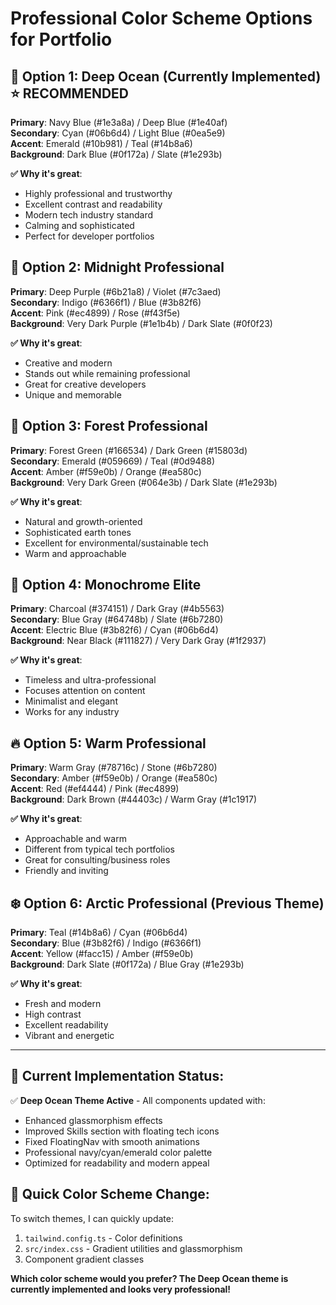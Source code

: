 # Professional Color Scheme Options for Portfolio

## 🌊 Option 1: Deep Ocean (Currently Implemented) ⭐ RECOMMENDED
**Primary**: Navy Blue (#1e3a8a) / Deep Blue (#1e40af)  
**Secondary**: Cyan (#06b6d4) / Light Blue (#0ea5e9)  
**Accent**: Emerald (#10b981) / Teal (#14b8a6)  
**Background**: Dark Blue (#0f172a) / Slate (#1e293b)

**✅ Why it's great**: 
- Highly professional and trustworthy
- Excellent contrast and readability
- Modern tech industry standard
- Calming and sophisticated
- Perfect for developer portfolios

## 🌙 Option 2: Midnight Professional
**Primary**: Deep Purple (#6b21a8) / Violet (#7c3aed)  
**Secondary**: Indigo (#6366f1) / Blue (#3b82f6)  
**Accent**: Pink (#ec4899) / Rose (#f43f5e)  
**Background**: Very Dark Purple (#1e1b4b) / Dark Slate (#0f0f23)

**✅ Why it's great**: 
- Creative and modern
- Stands out while remaining professional
- Great for creative developers
- Unique and memorable

## 🌲 Option 3: Forest Professional
**Primary**: Forest Green (#166534) / Dark Green (#15803d)  
**Secondary**: Emerald (#059669) / Teal (#0d9488)  
**Accent**: Amber (#f59e0b) / Orange (#ea580c)  
**Background**: Very Dark Green (#064e3b) / Dark Slate (#1e293b)

**✅ Why it's great**: 
- Natural and growth-oriented
- Sophisticated earth tones
- Excellent for environmental/sustainable tech
- Warm and approachable

## 🖤 Option 4: Monochrome Elite
**Primary**: Charcoal (#374151) / Dark Gray (#4b5563)  
**Secondary**: Blue Gray (#64748b) / Slate (#6b7280)  
**Accent**: Electric Blue (#3b82f6) / Cyan (#06b6d4)  
**Background**: Near Black (#111827) / Very Dark Gray (#1f2937)

**✅ Why it's great**: 
- Timeless and ultra-professional
- Focuses attention on content
- Minimalist and elegant
- Works for any industry

## 🔥 Option 5: Warm Professional
**Primary**: Warm Gray (#78716c) / Stone (#6b7280)  
**Secondary**: Amber (#f59e0b) / Orange (#ea580c)  
**Accent**: Red (#ef4444) / Pink (#ec4899)  
**Background**: Dark Brown (#44403c) / Warm Gray (#1c1917)

**✅ Why it's great**: 
- Approachable and warm
- Different from typical tech portfolios
- Great for consulting/business roles
- Friendly and inviting

## ❄️ Option 6: Arctic Professional (Previous Theme)
**Primary**: Teal (#14b8a6) / Cyan (#06b6d4)  
**Secondary**: Blue (#3b82f6) / Indigo (#6366f1)  
**Accent**: Yellow (#facc15) / Amber (#f59e0b)  
**Background**: Dark Slate (#0f172a) / Blue Gray (#1e293b)

**✅ Why it's great**: 
- Fresh and modern
- High contrast
- Excellent readability
- Vibrant and energetic

---

## 🎯 Current Implementation Status:

✅ **Deep Ocean Theme Active** - All components updated with:
- Enhanced glassmorphism effects
- Improved Skills section with floating tech icons
- Fixed FloatingNav with smooth animations
- Professional navy/cyan/emerald color palette
- Optimized for readability and modern appeal

## 🚀 Quick Color Scheme Change:
To switch themes, I can quickly update:
1. `tailwind.config.ts` - Color definitions
2. `src/index.css` - Gradient utilities and glassmorphism
3. Component gradient classes

**Which color scheme would you prefer? The Deep Ocean theme is currently implemented and looks very professional!**
